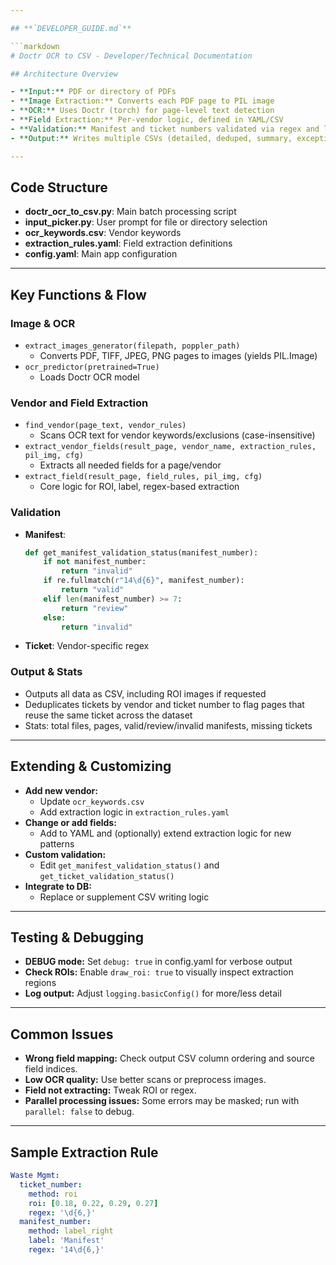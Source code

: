 ```yaml
---

## **`DEVELOPER_GUIDE.md`**

```markdown
# Doctr OCR to CSV - Developer/Technical Documentation

## Architecture Overview

- **Input:** PDF or directory of PDFs
- **Image Extraction:** Converts each PDF page to PIL image
- **OCR:** Uses Doctr (torch) for page-level text detection
- **Field Extraction:** Per-vendor logic, defined in YAML/CSV
- **Validation:** Manifest and ticket numbers validated via regex and length logic
- **Output:** Writes multiple CSVs (detailed, deduped, summary, exceptions) and ROI-marked images

---
```


## Code Structure

- **doctr_ocr_to_csv.py**: Main batch processing script
- **input_picker.py**: User prompt for file or directory selection
- **ocr_keywords.csv**: Vendor keywords
- **extraction_rules.yaml**: Field extraction definitions
- **config.yaml**: Main app configuration

---

## Key Functions & Flow

### Image & OCR

- `extract_images_generator(filepath, poppler_path)`
    - Converts PDF, TIFF, JPEG, PNG pages to images (yields PIL.Image)
- `ocr_predictor(pretrained=True)`
    - Loads Doctr OCR model

### Vendor and Field Extraction

- `find_vendor(page_text, vendor_rules)`
    - Scans OCR text for vendor keywords/exclusions (case-insensitive)
- `extract_vendor_fields(result_page, vendor_name, extraction_rules, pil_img, cfg)`
    - Extracts all needed fields for a page/vendor
- `extract_field(result_page, field_rules, pil_img, cfg)`
    - Core logic for ROI, label, regex-based extraction

### Validation

- **Manifest**:
    ```python
    def get_manifest_validation_status(manifest_number):
        if not manifest_number:
            return "invalid"
        if re.fullmatch(r"14\d{6}", manifest_number):
            return "valid"
        elif len(manifest_number) >= 7:
            return "review"
        else:
            return "invalid"
    ```
- **Ticket**: Vendor-specific regex

### Output & Stats

- Outputs all data as CSV, including ROI images if requested
- Deduplicates tickets by vendor and ticket number to flag pages that reuse the same ticket across the dataset
- Stats: total files, pages, valid/review/invalid manifests, missing tickets

---

## Extending & Customizing

- **Add new vendor:**
    - Update `ocr_keywords.csv`
    - Add extraction logic in `extraction_rules.yaml`
- **Change or add fields:**
    - Add to YAML and (optionally) extend extraction logic for new patterns
- **Custom validation:**
    - Edit `get_manifest_validation_status()` and `get_ticket_validation_status()`
- **Integrate to DB:**
    - Replace or supplement CSV writing logic

---

## Testing & Debugging

- **DEBUG mode:** Set `debug: true` in config.yaml for verbose output
- **Check ROIs:** Enable `draw_roi: true` to visually inspect extraction regions
- **Log output:** Adjust `logging.basicConfig()` for more/less detail

---

## Common Issues

- **Wrong field mapping:** Check output CSV column ordering and source field indices.
- **Low OCR quality:** Use better scans or preprocess images.
- **Field not extracting:** Tweak ROI or regex.
- **Parallel processing issues:** Some errors may be masked; run with `parallel: false` to debug.

---

## Sample Extraction Rule

```yaml
Waste Mgmt:
  ticket_number:
    method: roi
    roi: [0.18, 0.22, 0.29, 0.27]
    regex: '\d{6,}'
  manifest_number:
    method: label_right
    label: 'Manifest'
    regex: '14\d{6,}'
